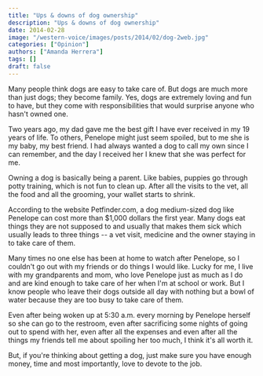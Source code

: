 ```yaml
---
title: "Ups & downs of dog ownership"
description: "Ups & downs of dog ownership"
date: 2014-02-28
image: "/western-voice/images/posts/2014/02/dog-2web.jpg"
categories: ["Opinion"]
authors: ["Amanda Herrera"]
tags: []
draft: false
---
```

Many people think dogs are easy to take care of. But dogs are much more than just dogs; they become family. Yes, dogs are extremely loving and fun to have, but they come with responsibilities that would surprise anyone who hasn't owned one.

Two years ago, my dad gave me the best gift I have ever received in my 19 years of life. To others, Penelope might just seem spoiled, but to me she is my baby, my best friend. I had always wanted a dog to call my own since I can remember, and the day I received her I knew that she was perfect for me.

Owning a dog is basically being a parent. Like babies, puppies go through potty training, which is not fun to clean up. After all the visits to the vet, all the food and all the grooming, your wallet starts to shrink.

According to the website Petfinder.com, a dog medium-sized dog like Penelope can cost more than $1,000 dollars the first year. Many dogs eat things they are not supposed to and usually that makes them sick which usually leads to three things -- a vet visit, medicine and the owner staying in to take care of them.

Many times no one else has been at home to watch after Penelope, so I couldn't go out with my friends or do things I would like. Lucky for me, I live with my grandparents and mom, who love Penelope just as much as I do and are kind enough to take care of her when I'm at school or work. But I know people who leave their dogs outside all day with nothing but a bowl of water because they are too busy to take care of them.

Even after being woken up at 5:30 a.m. every morning by Penelope herself so she can go to the restroom, even after sacrificing some nights of going out to spend with her, even after all the expenses and even after all the things my friends tell me about spoiling her too much, I think it's all worth it.

But, if you're thinking about getting a dog, just make sure you have enough money, time and most importantly, love to devote to the job.